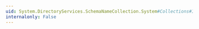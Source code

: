 ```yaml
---
uid: System.DirectoryServices.SchemaNameCollection.System#Collections#IList#IndexOf(System.Object)
internalonly: False
---
```

